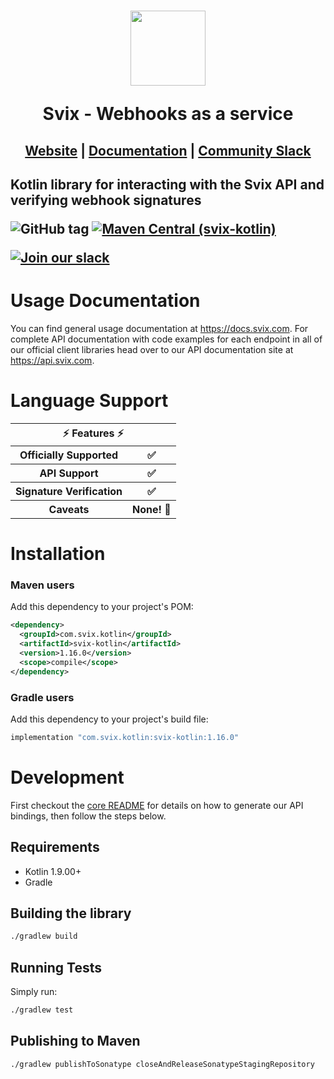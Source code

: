 <h1 align="center">
    <a style="text-decoration: none" href="https://www.svix.com">
      <img width="120" src="https://avatars.githubusercontent.com/u/80175132?s=200&v=4" />
      <p align="center">Svix - Webhooks as a service</p>
    </a>
</h1>
<h2 align="center">
  <a href="https://svix.com">Website</a> | <a href="https://docs.svix.com">Documentation</a> | <a href="https://svix.com/slack">Community Slack</a>
<h2>

Kotlin library for interacting with the Svix API and verifying webhook signatures

![GitHub tag](https://img.shields.io/github/tag/svix/svix-webhooks.svg)
[![Maven Central (svix-kotlin)](https://img.shields.io/maven-central/v/com.svix/svix?label=maven-central%20(svix-kotlin))](https://search.maven.org/artifact/com.svix.kotlin/svix-kotlin)

[![Join our slack](https://img.shields.io/badge/Slack-join%20the%20community-blue?logo=slack&style=social)](https://www.svix.com/slack/)

# Usage Documentation

You can find general usage documentation at <https://docs.svix.com>.  For complete API documentation with code examples for each endpoint in all of our official client libraries head over to our API documentation site at <https://api.svix.com>.

# Language Support

<table style="table-layout:fixed; white-space: nowrap;">
  <th colspan="2">⚡️ Features ⚡️</th>
  <tr>
    <th>Officially Supported</th>
    <th>✅</th>
  </tr>
  <tr>
    <th>API Support</th>
    <th>✅</th>
  </tr>
  <tr>
    <th>Signature Verification</th>
    <th>✅</th>
  </tr>
  <tr>
    <th>Caveats</th>
    <th>None! 🚀</th>
  </tr>
</table>

# Installation

### Maven users

Add this dependency to your project's POM:

```xml
<dependency>
  <groupId>com.svix.kotlin</groupId>
  <artifactId>svix-kotlin</artifactId>
  <version>1.16.0</version>
  <scope>compile</scope>
</dependency>
```

### Gradle users

Add this dependency to your project's build file:

```groovy
implementation "com.svix.kotlin:svix-kotlin:1.16.0"
```

# Development

First checkout the [core README](../README.md#development) for details on how to generate our API bindings, then follow the steps below.

## Requirements

 -  Kotlin 1.9.00+
 - Gradle

## Building the library
```sh
./gradlew build
```

## Running Tests

Simply run:

```sh
./gradlew test
```

## Publishing to Maven

```sh
./gradlew publishToSonatype closeAndReleaseSonatypeStagingRepository
```
